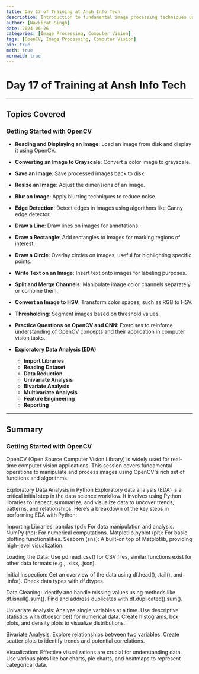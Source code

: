 ```yaml
---
title: Day 17 of Training at Ansh Info Tech
description: Introduction to fundamental image processing techniques using OpenCV. Topics include reading and displaying images, grayscale conversion, image manipulation, and basic drawing operations.
author: [Navkirat Singh]
date: 2024-06-26
categories: [Image Processing, Computer Vision]
tags: [OpenCV, Image Processing, Computer Vision]
pin: true
math: true
mermaid: true
---
```


# Day 17 of Training at Ansh Info Tech

---

## Topics Covered

### Getting Started with OpenCV

- **Reading and Displaying an Image**: Load an image from disk and display it using OpenCV.
- **Converting an Image to Grayscale**: Convert a color image to grayscale.
- **Save an Image**: Save processed images back to disk.
- **Resize an Image**: Adjust the dimensions of an image.
- **Blur an Image**: Apply blurring techniques to reduce noise.
- **Edge Detection**: Detect edges in images using algorithms like Canny edge detector.
- **Draw a Line**: Draw lines on images for annotations.
- **Draw a Rectangle**: Add rectangles to images for marking regions of interest.
- **Draw a Circle**: Overlay circles on images, useful for highlighting specific points.
- **Write Text on an Image**: Insert text onto images for labeling purposes.
- **Split and Merge Channels**: Manipulate image color channels separately or combine them.
- **Convert an Image to HSV**: Transform color spaces, such as RGB to HSV.
- **Thresholding**: Segment images based on threshold values.
- **Practice Questions on OpenCV and CNN**: Exercises to reinforce understanding of OpenCV concepts and their application in computer vision tasks.

- **Exploratory Data Analysis (EDA)**
  - **Import Libraries**
  - **Reading Dataset**
  - **Data Reduction**
  - **Univariate Analysis**
  - **Bivariate Analysis**
  - **Multivariate Analysis**
  - **Feature Engineering**
  - **Reporting**

---

## Summary

### Getting Started with OpenCV

OpenCV (Open Source Computer Vision Library) is widely used for real-time computer vision applications. This session covers fundamental operations to manipulate and process images using OpenCV's rich set of functions and algorithms.

Exploratory Data Analysis in Python
Exploratory data analysis (EDA) is a critical initial step in the data science workflow. It involves using Python libraries to inspect, summarize, and visualize data to uncover trends, patterns, and relationships. Here’s a breakdown of the key steps in performing EDA with Python:

Importing Libraries:
pandas (pd): For data manipulation and analysis. NumPy (np): For numerical computations. Matplotlib.pyplot (plt): For basic plotting functionalities. Seaborn (sns): A built-on top of Matplotlib, providing high-level visualization.

Loading the Data:
Use pd.read_csv() for CSV files, similar functions exist for other data formats (e.g., .xlsx, .json).

Initial Inspection:
Get an overview of the data using df.head(), .tail(), and .info(). Check data types with df.dtypes.

Data Cleaning:
Identify and handle missing values using methods like df.isnull().sum(). Find and address duplicates with df.duplicated().sum().

Univariate Analysis:
Analyze single variables at a time. Use descriptive statistics with df.describe() for numerical data. Create histograms, box plots, and density plots to visualize distributions.

Bivariate Analysis:
Explore relationships between two variables. Create scatter plots to identify trends and potential correlations.

Visualization:
Effective visualizations are crucial for understanding data. Use various plots like bar charts, pie charts, and heatmaps to represent categorical data.
